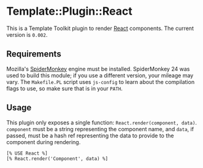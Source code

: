 Template::Plugin::React
=======================

This is a Template Toolkit plugin to render [React](http://facebook.github.io/react/)
components. The current version is `0.002`.

Requirements
------------
Mozilla's [SpiderMonkey](www.mozilla.org/js/spidermonkey/) engine must
be installed. SpiderMonkey 24 was used to build this module; if you use
a different version, your mileage may vary. The `Makefile.PL` script
uses `js-config` to learn about the compilation flags to use, so make
sure that is in your `PATH`.

Usage
-----
This plugin only exposes a single function: `React.render(component, data)`.
`component` must be a string representing the component name, and `data`,
if passed, must be a hash ref representing the data to provide to the
component during rendering.

```
[% USE React %]
[% React.render('Component', data) %]
```
